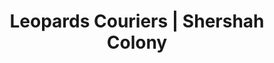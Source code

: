 ---
title: "Leopards Couriers | Shershah Colony"
url: /karachi/leopards-couriers-shershah-colony/
shop: wholesale
---